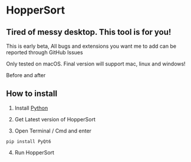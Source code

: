 # HopperSort
## Tired of messy desktop. This tool is for you!

This is early beta, All bugs and extensions you want me to add can be reported through GitHub Issues

Only tested on macOS. Final version will support mac, linux and windows!

Before and after

## How to install

1. Install [Python](https://www.python.org/downloads/)

1. Get Latest version of HopperSort

2. Open Terminal / Cmd and enter

```
pip install PyQt6
```

4. Run HopperSort
